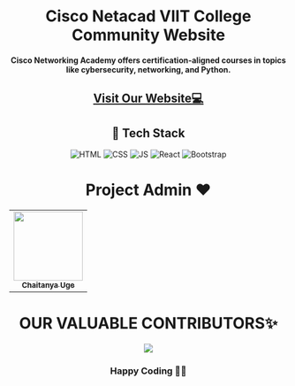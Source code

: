 <h1 align="center">Cisco Netacad VIIT College Community Website </h1>
<h4 align="center">Cisco Networking Academy offers certification-aligned courses in topics like cybersecurity, networking, and Python.</h4>
<h2 align="center">
<a href="https://ciscoviit.in/" target="_blank">Visit Our Website💻</a>
</h2>
<h2 align="center"> 📌 Tech Stack </h2>
<div align="center">
<img alt="HTML" src="https://img.shields.io/badge/html5%20-%23E34F26.svg?&style=for-the-badge&logo=html5&logoColor=white"/> <img alt="CSS" src="https://img.shields.io/badge/css3%20-%231572B6.svg?&style=for-the-badge&logo=css3&logoColor=white"/>
<img alt="JS" src="https://img.shields.io/badge/javascript%20-%23323330.svg?&style=for-the-badge&logo=javascript&logoColor=%23F7DF1E"/>
<img alt="React" src="https://img.shields.io/badge/react%20-%2320232a.svg?&style=for-the-badge&logo=react&logoColor=%2361DAFB"/>
<img alt="Bootstrap" src="https://img.shields.io/badge/bootstrap-%23563D7C.svg?style=for-the-badge&logo=bootstrap&logoColor=white"/>
</div>

<h1 align=center> Project Admin ❤️ </h1>
<p align="center">
<table align="center">
  <tbody><tr>
     <td align="center"><a href="https://github.com/Qbitman"><img alt="" src="https://avatars.githubusercontent.com/u/67314476?v=4" width="125px;"><br><sub><b> Chaitanya Uge </b></sub></a><br></td> </a></td>

</tbody></table>


<h1 align=center> OUR VALUABLE CONTRIBUTORS✨ </h1>
<p align="center">

<a href="https://github.com/ciscoviit/ciscoviit.github.io/graphs/contributors">
  <img src="https://contrib.rocks/image?repo=ciscoviit/ciscoviit.github.io" />
</a>
</p>
<h3 align="center"> Happy Coding 👨‍💻 </h3>

